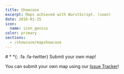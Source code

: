 ```yaml
---
title: Showcase
excerpt: Maps achieved with WurstScript. (soon)
date: 2016-01-25
icon:
  name: icon_genius
color: primary
sections:
  - /showcase/mapshowcase
---
```


<div class="jumbotron">
# *&nbsp;*{: .fa .fa-twitter} Submit your own map!

You can submit your own map using our [Issue Tracker](https://github.com/wurstscript/wurstscript.github.io/issues)!
</div>
